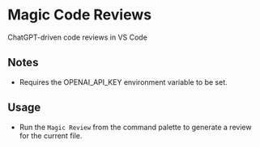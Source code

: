 # Magic Code Reviews

ChatGPT-driven code reviews in VS Code

## Notes

* Requires the OPENAI_API_KEY environment variable to be set.

## Usage

* Run the `Magic Review` from the command palette to generate a review for the current file.